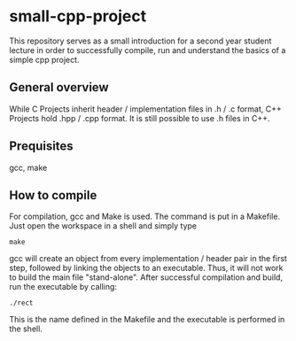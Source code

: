 # small-cpp-project
This repository serves as a small introduction for a second year student lecture in order to successfully compile, run and understand the basics of a simple cpp project.


## General overview

While C Projects inherit header / implementation files in .h / .c format, C++ Projects hold .hpp / .cpp format. It is still possible to use .h files in C++. 


## Prequisites
gcc, make


## How to compile
For compilation, gcc and Make is used. The command is put in a Makefile. Just open the workspace in a shell and simply type 

`make`

gcc will create an object from every implementation / header pair in the first step, followed by linking the objects to an executable. Thus, it will not work to build the main file "stand-alone". After successful compilation and build, run the executable by calling:

`./rect`

This is the name defined in the Makefile and the executable is performed in the shell.
